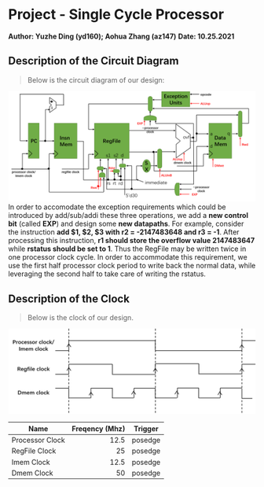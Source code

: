 # Project - Single Cycle Processor
**Author: Yuzhe Ding (yd160); Aohua Zhang (az147)**
**Date: 10.25.2021**

## Description of the Circuit Diagram
>Below is the circuit diagram of our design:

![image](https://github.com/DRbean264/Processor/blob/master/IMG/processor_structure.png)
In order to accomodate the exception requirements which could be introduced by add/sub/addi these three operations, we add a **new control bit** (called **EXP**) and design some **new datapaths**.
For example, consider the instruction **add $1, $2, $3 with r2 = -2147483648 and r3 = -1**.
After processing this instruction, **r1 should store the overflow value 2147483647** while **rstatus should be set to 1**. Thus the RegFile may be written twice in one processor clock cycle.
In order to accommodate this requirement, we use the first half processor clock period to write back the normal data, while leveraging the second half to take care of writing the rstatus.

## Description of the Clock
>Below is the clock of our design.

![image](https://github.com/DRbean264/Processor/blob/master/IMG/clock_logic.png)

| Name        | Freqency (Mhz)   |  Trigger  |
| --------   | -----:  | :----:  |
|Processor Clock      | 12.5 |   posedge   |
|RegFile Clock      | 25 |   posedge   |
|Imem Clock        |  12.5 |  posedge   |
|Dmem Clock        | 50 |  posedge  |
